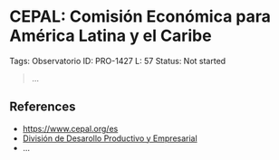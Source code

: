 # CEPAL: Comisión Económica para América Latina y el Caribe

Tags: Observatorio
ID: PRO-1427
L: 57
Status: Not started

> …
> 

## References

- https://www.cepal.org/es
- [División de Desarollo Productivo y Empresarial](https://crm.cepal.org/civicrm/mailing/view?reset=1&id=2343)
- …